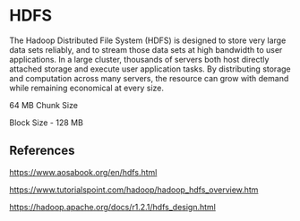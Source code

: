 # HDFS

The Hadoop Distributed File System (HDFS) is designed to store very large data sets reliably, and to stream those data sets at high bandwidth to user applications. In a large cluster, thousands of servers both host directly attached storage and execute user application tasks. By distributing storage and computation across many servers, the resource can grow with demand while remaining economical at every size.

64 MB Chunk Size

Block Size - 128 MB

## References

<https://www.aosabook.org/en/hdfs.html>

<https://www.tutorialspoint.com/hadoop/hadoop_hdfs_overview.htm>

<https://hadoop.apache.org/docs/r1.2.1/hdfs_design.html>
